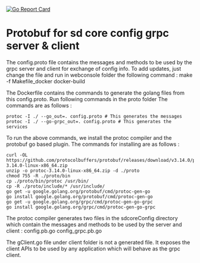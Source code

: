 <!--
SPDX-License-Identifier: Apache-2.0
Copyright 2021-present Open Networking Foundation
-->
[![Go Report Card](https://goreportcard.com/badge/github.com/omec-project/config5g)](https://goreportcard.com/report/github.com/omec-project/config5g)

# Protobuf for sd core config grpc server & client

The config.proto file contains the messages and methods to be used by the
grpc server and client for exchange of config info.
To add updates, just change the file and run in webconsole folder the following
command : 
    make -f Makefile_docker docker-build

The Dockerfile contains the commands to generate the golang files from this config.proto. 
Run following commands in the proto folder 
The commands are as follows : 

    protoc -I ./ --go_out=. config.proto # This generates the messages
    protoc -I ./ --go-grpc_out=. config.proto # This generates the services

To run the above commands, we install the protoc compiler and the protobuf go
based plugin. The commands for installing are as follows : 

    curl -OL https://github.com/protocolbuffers/protobuf/releases/download/v3.14.0/protoc-3.14.0-linux-x86_64.zip
    unzip -o protoc-3.14.0-linux-x86_64.zip -d ./proto 
    chmod 755 -R ./proto/bin
    cp ./proto/bin/protoc /usr/bin/
    cp -R ./proto/include/* /usr/include/
    go get -u google.golang.org/protobuf/cmd/protoc-gen-go
    go install google.golang.org/protobuf/cmd/protoc-gen-go
    go get -u google.golang.org/grpc/cmd/protoc-gen-go-grpc
    go install google.golang.org/grpc/cmd/protoc-gen-go-grpc

The protoc compiler generates two files in the sdcoreConfig directory which
contain the messages and methods to be used by the server and client :
    config.pb.go
    config_grpc.pb.go

The gClient.go file under client folder is not a generated file. It exposes the
client APIs to be used by any application which will behave as the grpc client. 
